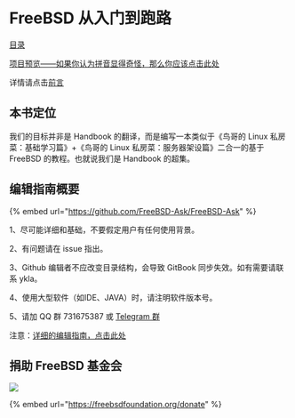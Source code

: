 # FreeBSD 从入门到跑路

[目录](SUMMARY.md)

[项目预览——如果你认为拼音显得奇怪，那么你应该点击此处](https://book.freebsdcn.org)

详情请点击[前言](https://book.freebsdcn.org/qian-yan)

## 本书定位

我们的目标并非是 Handbook 的翻译，而是编写一本类似于《鸟哥的 Linux 私房菜：基础学习篇》+《鸟哥的 Linux 私房菜：服务器架设篇》二合一的基于 FreeBSD 的教程。也就说我们是 Handbook 的超集。

## 编辑指南概要

{% embed url="https://github.com/FreeBSD-Ask/FreeBSD-Ask" %}

1、尽可能详细和基础，不要假定用户有任何使用背景。

2、有问题请在 issue 指出。

3、Github 编辑者不应改变目录结构，会导致 GitBook 同步失效。如有需要请联系 ykla。

4、使用大型软件（如IDE、JAVA）时，请注明软件版本号。

5、请加 QQ 群 731675387 或 [Telegram 群](https://t.me/freebsdba)

注意：[详细的编辑指南，点击此处](https://github.com/FreeBSD-Ask/FreeBSD-Ask/wiki)

## 捐助 FreeBSD 基金会

![](.gitbook/assets/proud\_donor.gif)

{% embed url="https://freebsdfoundation.org/donate" %}
